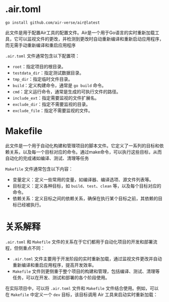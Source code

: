 # .air.toml

```
go install github.com/air-verse/air@latest
```
此文件是用于配置Air工具的配置文件。Air是一个用于Go语言的实时重新加载工具，它可以监视文件的更改，并检测到更改时自动重新编译和重新启动应用程序，而无需手动重新编译和重启应用程序

`.air.toml` 文件通常包含以下配置项：

- `root`：指定项目的根目录。
- `testdata_dir`：指定测试数据目录。
- `tmp_dir`：指定临时文件目录。
- `build`：定义构建命令，通常是 `go build` 命令。
- `cmd`：定义运行命令，通常是生成的可执行文件的路径。
- `include_ext`：指定需要监视的文件扩展名。
- `exclude_dir`：指定不需要监视的目录。
- `exclude_file`：指定不需要监视的文件。


# Makefile
此文件是一个用于自动化构建和管理项目的脚本文件。它定义了一系列的目标和依赖关系，以及每一个目标对应的命令。通过make命令，可以执行这些目标，从而自动化的完成诸如编译、测试、清理等任务

`Makefile` 文件通常包含以下内容：

- 变量定义：定义一些常用的变量，如编译器、编译选项、源文件列表等。
- 目标定义：定义各种目标，如 `build`、`test`、`clean` 等，以及每个目标对应的命令。
- 依赖关系：定义目标之间的依赖关系，确保在执行某个目标之前，其依赖的目标已经被执行。

# 关系解释
`.air.toml` 和 `Makefile` 文件的关系在于它们都用于自动化项目的开发和部署流程，但侧重点不同：

- `.air.toml` 文件主要用于开发阶段的实时重新加载，通过监视文件更改并自动重新编译和重启应用程序，提高开发效率。
- `Makefile` 文件则更侧重于整个项目的构建和管理，包括编译、测试、清理等任务，可以在开发、测试和部署的各个阶段使用。

在实际项目中，可以将 `.air.toml` 文件和 `Makefile` 文件结合使用。例如，可以在 `Makefile` 中定义一个 `dev` 目标，该目标调用 Air 工具来启动实时重新加载：

